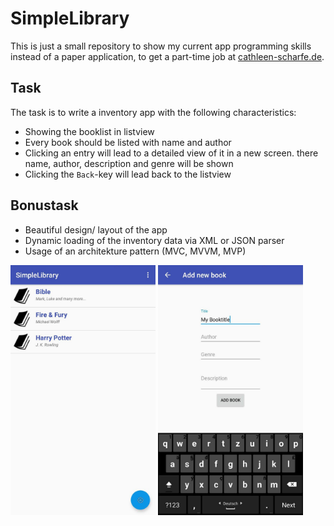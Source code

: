 # SimpleLibrary

This is just a small repository to show my current app programming skills instead of a paper
application, to get a part-time job at [cathleen-scharfe.de](https://cathleen-scharfe.de).

## Task
The task is to write a inventory app with the following characteristics:
- Showing the booklist in listview
- Every book should be listed with name and author
- Clicking an entry will lead to a detailed view of it in a new screen. there name, author,
description and genre will be shown
- Clicking the `Back`-key will lead back to the listview

## Bonustask
- Beautiful design/ layout of the app
- Dynamic loading of the inventory data via XML or JSON parser
- Usage of an architekture pattern (MVC, MVVM, MVP)

<img src="/imgs/book_list.jpg" height="400"> <img src="/imgs/new_book.jpg" height="400">
